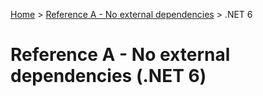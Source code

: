 [Home](/) > [Reference A - No external dependencies](../) > .NET 6

# Reference A - No external dependencies (.NET 6)
